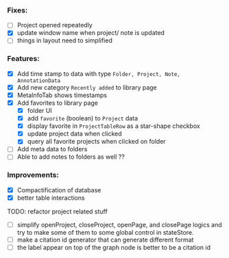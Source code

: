### Fixes:

- [ ] Project opened repeatedly
- [x] update window name when project/ note is updated
- [ ] things in layout need to simplified

### Features:

- [x] Add time stamp to data with type `Folder, Project, Note, AnnotationData`
- [x] Add new category `Recently added` to library page
- [x] MetaInfoTab shows timestamps
- [x] Add favorites to library page
  - [x] folder UI
  - [x] add `favorite` (boolean) to `Project` data
  - [x] display favorite in `ProjectTableRow` as a star-shape checkbox
  - [x] update project data when clicked
  - [x] query all favorite projects when clicked on folder
- [ ] Add meta data to folders
- [ ] Able to add notes to folders as well ??

### Improvements:

- [x] Compactification of database
- [x] better table interactions

TODO: refactor project related stuff

- [ ] simplify openProject, closeProject, openPage, and closePage logics and try to make some of them to some global control in stateStore.
- [ ] make a citation id generator that can generate different format
- [ ] the label appear on top of the graph node is better to be a citation id
